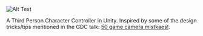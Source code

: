 ![Alt Text](3p.gif)

A Third Person Character Controller in Unity.
Inspired by some of the design tricks/tips mentioned in the GDC talk: [50 game camera mistkaes!](https://www.youtube.com/watch?v=C7307qRmlMI&ab_channel=GDCGDC).

